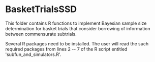 # BasketTrialsSSD
This folder contains R functions to implement Bayesian sample size determination for basket trials that consider borrowing of information between commensurate subtrials.

Several R packages need to be installed. The user will read the such required packages from lines 2 -- 7 of the R script entitled 'subfun_and_simulators.R'.
